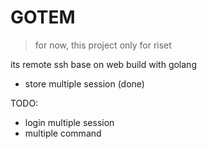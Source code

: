 # GOTEM

> for now, this project only for riset 

its remote ssh base on web build with golang

* store multiple session (done)

TODO:

* login multiple session 
* multiple command 